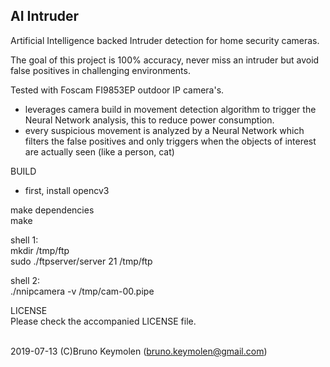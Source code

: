 ## AI Intruder

Artificial Intelligence backed Intruder detection for home security cameras.


The goal of this project is 100% accuracy, never miss an intruder but avoid false positives in challenging environments. 

Tested with Foscam FI9853EP outdoor IP camera's.

- leverages camera build in movement detection algorithm to trigger the Neural Network analysis, this to reduce power consumption.
- every suspicious movement is analyzed by a Neural Network which filters the false positives and only triggers when the objects of interest are actually seen (like a person, cat)


BUILD
- first, install opencv3


make dependencies<br>
make

shell 1:<br>
mkdir /tmp/ftp<br>
sudo ./ftpserver/server 21 /tmp/ftp<br>

shell 2:<br>
./nnipcamera -v /tmp/cam-00.pipe<br>



LICENSE<br>
Please check the accompanied LICENSE file.<br><br>

2019-07-13 (C)Bruno Keymolen (bruno.keymolen@gmail.com)
